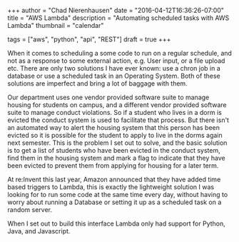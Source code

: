 +++
author = "Chad Nierenhausen"
date = "2016-04-12T16:36:26-07:00"
title = "AWS Lambda"
description = "Automating scheduled tasks with AWS Lambda"
thumbnail = "calendar"

tags = ["aws", "python", "api", "REST"]
draft = true
+++

When it comes to scheduling a some code to run on a regular schedule, and not as a response to some external action, e.g. User input, or a file upload etc. There are only two solutions I have ever known: use a chron job in a database or use a scheduled task in an Operating System. Both of these solutions are imperfect and bring a lot of baggage with them.

Our department uses one vendor provided software suite to manage housing for students on campus, and a different vendor provided software suite to manage conduct violations. So if a student who lives in a dorm is evicted the conduct system is used to facilitate that process. But there isn't an automated way to alert the housing system that this person has been evicted so it is possible for the student to apply to live in the dorms again next semester. This is the problem I set out to solve, and the basic solution is to get a list of students who have been evicted in the conduct system, find them in the housing system and mark a flag to indicate that they have been evicted to prevent them from applying for housing for a later term.

At re:Invent this last year, Amazon announced that they have added time based triggers to Lambda, this is exactly the lightweight solution I was looking for to run some code at the same time every day, without having to worry about running a Database or setting it up as a scheduled task on a random server.

When I set out to build this interface Lambda only had support for Python, Java, and Javascript.
